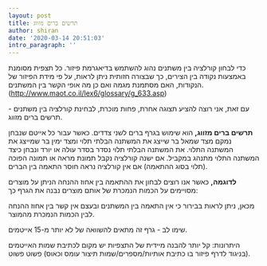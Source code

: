 ```yaml
---
layout: post
title: תרשים ברים מזווג
author: shiran
date: '2020-03-14 20:51:03'
intro_paragraph: ''
---
```

כדי לבחון קורלציה בין משתנים נהוג להשתמש בדיאגרמת פיזור.
כל תצפית מסומנת באמצעות נקודה בין הצירים, כך שבצורה חזותית ניתן לראות, על פי מידת הפיזור של הנקודות, האם מסתמנת מגמה ואם כן מה אופי הקשר בין המשתנים.(http://www.maot.co.il/lex6/glossary/g_633.asp) 

עם זאת, אני רוצה להציע תצוגה אחרת, פחות מוכרת, לבחינת קורלציה בין משתנים - 
תרשים ברים מזווג.

**תרשים ברים מזווג,** 
הוא שימוש בגרף ברים לשני צדדים. כאשר עבור כל אייטם שנבחן נמקם מצד שמאל בר שייצג את המשתנה הבלתי תלוי ומצד ימין בר שמייצג את המשתנה התלוי. את המשתנה הבלתי תלוי נסדר בסדר עולה או יורד ונבחן כיצד המשתנה התלוי מתנהג במקביל.
אם ישנה קורלציה נקבל תמונת מראה או תמונה הפוכה (תלוי בסוג ההתאמה)
אם אין קורלציה נראה חוסר התאמה בין הברים.

**לדוגמה,**
כאשר אנו רוצים לבחון את ההתאמה בין אחוז ההנחה הניתן על מוצרים מסויימים על הכמות הנמכרת של אותם מוצרים נבנה את הגרף כך:





מכאן, ניתן לראות בבירור כי אין התאמה בין המשתנים ובעצם אין קשר בין אחוז ההנחה לבין הכמות הנמכרת מהמוצר.


שימו לב - 
גרף זה מתאים להשוואה של לא יותר מ-15 אייטמים. 

היתרונות:
קל יותר להבנה מיידית של התצפיות
יש מקום לכתיבת שמות האייטמים (בניגוד לדרף פיזור בו כתיבת אותיות/מספרים/שמות תיצור עומס וכאוס)
פשוט פשוט.
